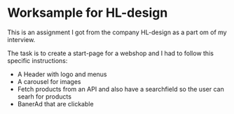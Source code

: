<h1>Worksample for HL-design</h1>

<p>This is an assignment I got from the company HL-design as a part om of my interview.</p>

<p>The task is to create a start-page for a webshop and I had to follow this specific instructions:</p>
<ul>
  <li>A Header with logo and menus</li>
  <li>A carousel for images</li>
  <li>Fetch products from an API and also have a searchfield so the user can searh for products</li>
  <li>BanerAd that are clickable</li>
</ul>  


